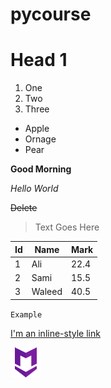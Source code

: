 # pycourse

# Head 1

1. One
2. Two
3. Three

* Apple
* Ornage
* Pear

**Good Morning**

_Hello World_

~~Delete~~

> Text Goes Here

| Id | Name | Mark |
|---|---|---|
| 1 | Ali | 22.4 |
| 2 | Sami | 15.5 |
| 3 | Waleed | 40.5 |

`Example`

[I'm an inline-style link](https://www.google.com)

![alt text][logo] 

[logo]: https://github.com/adam-p/markdown-here/raw/master/src/common/images/icon48.png "Logo Title Text 2"
